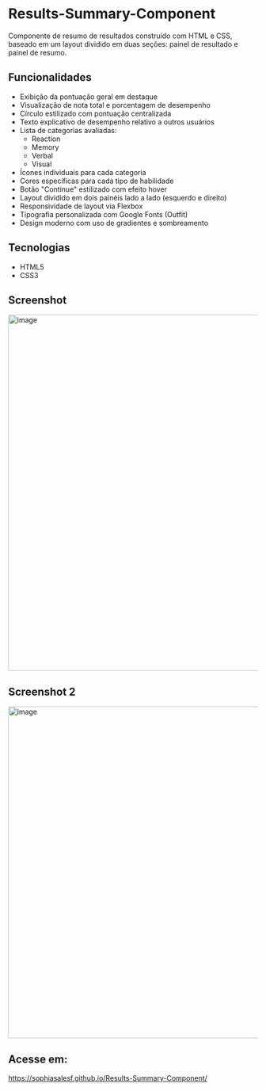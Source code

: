 # Results-Summary-Component

Componente de resumo de resultados construído com HTML e CSS, baseado em um layout dividido em duas seções: painel de resultado e painel de resumo.

## Funcionalidades

- Exibição da pontuação geral em destaque
- Visualização de nota total e porcentagem de desempenho
- Círculo estilizado com pontuação centralizada
- Texto explicativo de desempenho relativo a outros usuários
- Lista de categorias avaliadas:
  - Reaction
  - Memory
  - Verbal
  - Visual
- Ícones individuais para cada categoria
- Cores específicas para cada tipo de habilidade
- Botão "Continue" estilizado com efeito hover
- Layout dividido em dois painéis lado a lado (esquerdo e direito)
- Responsividade de layout via Flexbox
- Tipografia personalizada com Google Fonts (Outfit)
- Design moderno com uso de gradientes e sombreamento

## Tecnologias

- HTML5
- CSS3

## Screenshot

<img width="1249" height="719" alt="image" src="https://github.com/user-attachments/assets/d770bdba-fe6e-4bd6-ad9e-45349fb79ec2" />

## Screenshot 2

<img width="1172" height="670" alt="image" src="https://github.com/user-attachments/assets/978b5aec-a384-4b74-aa7e-6c9a018f38fb" />

## Acesse em:

https://sophiasalesf.github.io/Results-Summary-Component/
